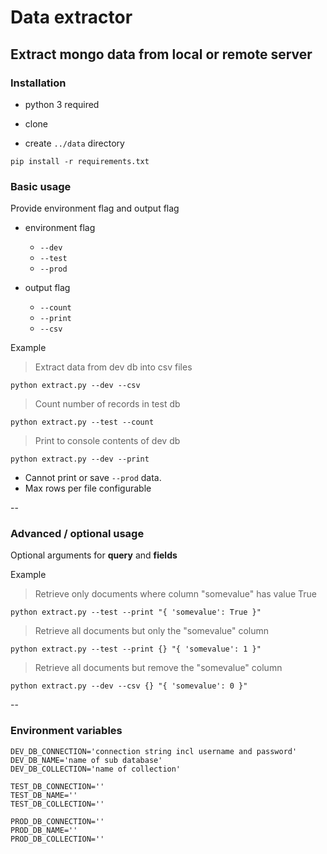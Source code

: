 # Data extractor

## Extract mongo data from local or remote server

### Installation

* python 3 required

* clone

* create `../data` directory

```
pip install -r requirements.txt
```

### Basic usage

Provide environment flag and output flag

* environment flag
	* `--dev`
	* `--test`
	* `--prod`

* output flag
	* `--count`
	* `--print`
	* `--csv`

Example

> Extract data from dev db into csv files

```
python extract.py --dev --csv
```

> Count number of records in test db

```
python extract.py --test --count
```

> Print to console contents of dev db

```
python extract.py --dev --print
```

* Cannot print or save `--prod` data.
* Max rows per file configurable

--

### Advanced / optional usage

Optional arguments for **query** and **fields**

Example

> Retrieve only documents where column "somevalue" has value True

```
python extract.py --test --print "{ 'somevalue': True }"
```

> Retrieve all documents but only the "somevalue" column

```
python extract.py --test --print {} "{ 'somevalue': 1 }"
```

> Retrieve all documents but remove the "somevalue" column

```
python extract.py --dev --csv {} "{ 'somevalue': 0 }"
```

--

### Environment variables

```
DEV_DB_CONNECTION='connection string incl username and password'
DEV_DB_NAME='name of sub database'
DEV_DB_COLLECTION='name of collection'

TEST_DB_CONNECTION=''
TEST_DB_NAME=''
TEST_DB_COLLECTION=''

PROD_DB_CONNECTION=''
PROD_DB_NAME=''
PROD_DB_COLLECTION=''
```


